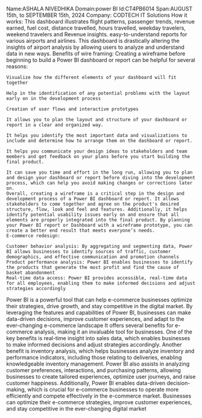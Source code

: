 Name:ASHALA NIVEDHIKA
Domain:power BI
Id:CT4PB6014
Span:AUGUST 15th, to SEPTEMBER 15th, 2024
Company: CODTECH IT Solutions 
How it works:
This dashboard illustrates flight patterns, passenger trends, revenue earned, fuel cost, distance travelled, hours travelled, weekday travelers, weekend travelers and Revenue insights. easy-to-understand reports for various airports and airlines. This dashboard is drastically altering the insights of airport analysis by allowing users to analyze and understand data in new ways.
Benefits of wire framing:
Creating a wireframe before beginning to build a Power BI dashboard or report can be helpful for several reasons:

    Visualize how the different elements of your dashboard will fit together

    Help in the identification of any potential problems with the layout early on in the development process

    Creation of user flows and interactive prototypes

    It allows you to plan the layout and structure of your dashboard or report in a clear and organized way.

    It helps you identify the most important data and visualizations to include and determine how to arrange them on the dashboard or report.

    It helps you communicate your design ideas to stakeholders and team members and get feedback on your plans before you start building the final product.

    It can save you time and effort in the long run, allowing you to plan and design your dashboard or report before diving into the development process, which can help you avoid making changes or corrections later on.
    Overall, creating a wireframe is a critical step in the design and development process of a Power BI dashboard or report. It allows stakeholders to come together and agree on the product's desired structure, flow, look and feel and features. Additionally, it helps identify potential usability issues early on and ensure that all elements are properly integrated into the final product. By planning your Power BI report or Dashboard with a wireframe prototype, you can create a better end result that meets everyone’s needs.
    E-commerce redesign:
    
    Customer behavior analysis: By aggregating and segmenting data, Power BI allows businesses to identify sources of traffic, customer demographics, and effective communication and promotion channels
    Product performance analysis: Power BI enables businesses to identify the products that generate the most profit and find the cause of basket abandonment
    Real-time data access: Power BI provides accessible, real-time data for all employees, enabling them to make informed decisions and adjust strategies accordingly

Power BI is a powerful tool that can help e-commerce businesses optimize their strategies, drive growth, and stay competitive in the digital market. By leveraging the features and capabilities of Power BI, businesses can make data-driven decisions, improve customer experiences, and adapt to the ever-changing e-commerce landscape
It offers several benefits for e-commerce analysis, making it an invaluable tool for businesses. One of the key benefits is real-time insight into sales data, which enables businesses to make informed decisions and adjust strategies accordingly. Another benefit is inventory analysis, which helps businesses analyze inventory and performance indicators, including those relating to deliveries, enabling knowledgeable inventory management. Power BI also assists in analyzing customer preferences, interactions, and purchasing patterns, allowing businesses to create tailored experiences, optimize user journeys, and raise customer happiness. Additionally, Power BI enables data-driven decision-making, which is crucial for e-commerce businesses to operate more efficiently and compete effectively in the e-commerce market. Businesses can optimize their e-commerce strategies, improve customer experiences, and stay competitive in the ever-changing digital market
